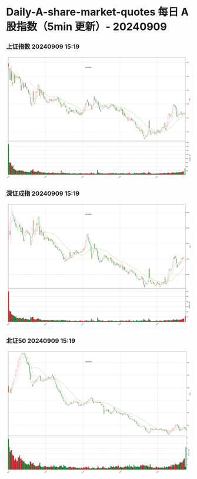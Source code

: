 
# Daily-A-share-market-quotes 每日 A 股指数（5min 更新）- 20240909

### 上证指数 20240909 15:19
![](./fig/2024/9/20240909-sh000001.png)

### 深证成指 20240909 15:19
![](./fig/2024/9/20240909-sz399001.png)

### 北证50 20240909 15:19
![](./fig/2024/9/20240909-bj899050.png)

